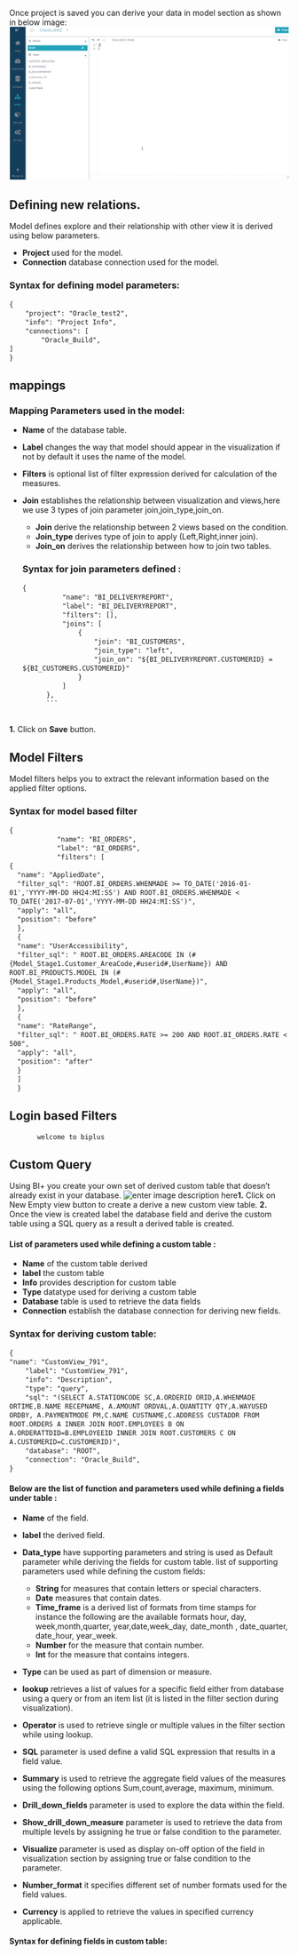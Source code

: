 
 Once project is saved you can derive your data in model section as shown in below image:
 ![enter image description here](https://raw.githubusercontent.com/sv18042016/fp1/ca01fdfd9787082af897b153cb9bb2e74a97c099/images/model_new.png)
 
## Defining new relations. 

Model defines explore and their relationship with other view it is derived using below parameters.

- **Project** used for the model.
- **Connection** database connection used for the model.

### Syntax for defining model parameters:
```
{
	"project": "Oracle_test2",
	"info": "Project Info",
	"connections": [
		"Oracle_Build",
]
}
``` 
## mappings

### Mapping Parameters used in the model:

- **Name** of the database table.

- **Label** changes the way that model should appear in the visualization if not by default it uses the name of the model.

- **Filters** is optional list of filter expression derived for calculation of the measures.

- **Join** establishes the relationship between visualization and views,here we use 3 types of join parameter join,join_type,join_on.

  - **Join** derive the relationship between 2 views based on the condition.
  - **Join_type** derives type of join to apply (Left,Right,inner join).
  - **Join_on** derives the relationship between how to join two tables.
  ### Syntax for join parameters defined :
  ```
  {
			"name": "BI_DELIVERYREPORT",
			"label": "BI_DELIVERYREPORT",
			"filters": [],
			"joins": [
				{
					"join": "BI_CUSTOMERS",
					"join_type": "left",
					"join_on": "${BI_DELIVERYREPORT.CUSTOMERID} = ${BI_CUSTOMERS.CUSTOMERID}"
				}
			]
		},
		```
		
**1.** Click on **Save** button.

## Model Filters

Model filters helps you to extract the relevant information based on the applied filter options.

### Syntax for model based filter
```
{
			"name": "BI_ORDERS",
			"label": "BI_ORDERS",
			"filters": [
{
  "name": "AppliedDate",
  "filter_sql": "ROOT.BI_ORDERS.WHENMADE >= TO_DATE('2016-01-01','YYYY-MM-DD HH24:MI:SS') AND ROOT.BI_ORDERS.WHENMADE < TO_DATE('2017-07-01','YYYY-MM-DD HH24:MI:SS')",
  "apply": "all",
  "position": "before"
  },
  {
  "name": "UserAccessibility",
  "filter_sql": " ROOT.BI_ORDERS.AREACODE IN (#{Model_Stage1.Customer_AreaCode,#userid#,UserName}) AND ROOT.BI_PRODUCTS.MODEL IN (#{Model_Stage1.Products_Model,#userid#,UserName})",
  "apply": "all",
  "position": "before"
  },
  {
  "name": "RateRange",
  "filter_sql": " ROOT.BI_ORDERS.RATE >= 200 AND ROOT.BI_ORDERS.RATE < 500",
  "apply": "all",
  "position": "after"
  }
  ]
  }
  ``` 
  
## Login based Filters

           welcome to biplus

## Custom Query

Using BI+ you create your own set of derived custom table that doesn’t already exist in your database.
![enter image description here](https://raw.githubusercontent.com/sv18042016/fp1/master/images/custom_table.png)**1.** Click on New Empty view button to create a derive a new custom view table.
**2.** Once the view is created label the database field and derive the custom table using a SQL query as a result a derived table is created.

#### List of parameters used while defining a custom table :

- **Name** of the custom table derived
- **label** the custom table
- **Info** provides description for custom table
- **Type** datatype used for deriving a custom table
- **Database** table is used to retrieve the data fields
- **Connection** establish the database connection for deriving new fields.

### Syntax for deriving custom table:

``` 
{
"name": "CustomView_791",
	"label": "CustomView_791",
	"info": "Description",
	"type": "query",
	"sql": "(SELECT A.STATIONCODE SC,A.ORDERID ORID,A.WHENMADE ORTIME,B.NAME RECEPNAME, A.AMOUNT ORDVAL,A.QUANTITY QTY,A.WAYUSED ORDBY, A.PAYMENTMODE PM,C.NAME CUSTNAME,C.ADDRESS CUSTADDR FROM ROOT.ORDERS A INNER JOIN ROOT.EMPLOYEES B ON A.ORDERATTDID=B.EMPLOYEEID INNER JOIN ROOT.CUSTOMERS C ON A.CUSTOMERID=C.CUSTOMERID)",
	"database": "ROOT",
	"connection": "Oracle_Build",
}
```
#### Below are the list of function and parameters used while defining a fields under table :

- **Name** of the field.
- **label** the derived field.
- **Data_type** have supporting parameters and string is used as  Default parameter while deriving the fields for custom table.
list of supporting parameters used while defining the custom fields:

   - **String** for measures that contain letters or special characters.
  - **Date** measures that contain dates.
  - **Time_frame** is a derived list of formats from time stamps for instance the following are the available formats hour, day, week,month,quarter, year,date,week_day, date_month , date_quarter, date_hour, year_week.
  - **Number** for the measure that contain number.
  - **Int** for the measure that contains integers.
- **Type** can be used as part of dimension or measure.
- **lookup** retrieves a list of values for a specific field either from database using a query or from an item list (it is listed in the filter section during visualization).
- **Operator** is used to retrieve single or multiple values in the filter section while using lookup.
- **SQL** parameter is used define a valid SQL expression that results in a field value.
- **Summary** is used to retrieve the aggregate field values of the measures using the following options Sum,count,average, maximum, minimum.
- **Drill_down_fields** parameter is used to explore the data within the field.
- **Show_drill_down_measure** parameter is used to retrieve the data from multiple levels by assigning he true or false condition to the parameter.
- **Visualize** parameter is used as display on-off option of the field in visualization section by assigning true or false condition to the parameter.
- **Number_format** it specifies different set of number formats used for the field values.
- **Currency** is applied to retrieve the values in specified currency applicable.
#### Syntax for defining fields in custom table:
<!--stackedit_data:
eyJoaXN0b3J5IjpbLTEyOTExNjMxMzddfQ==
-->